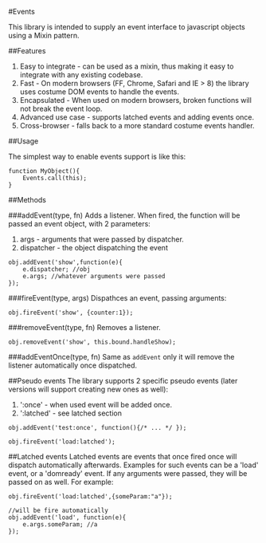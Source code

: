 #Events


This library is intended to supply an event interface to javascript objects using a Mixin pattern. 


##Features
  1. Easy to integrate - can be used as a mixin, thus making it easy to integrate with any existing codebase.
  2. Fast - On modern browsers (FF, Chrome, Safari and IE > 8) the library uses costume DOM events to handle the events.
  3. Encapsulated - When used on modern browsers, broken functions will not break the event loop.
  4. Advanced use case - supports latched events and adding events once.
  5. Cross-browser - falls back to a more standard costume events handler.

##Usage

The simplest way to enable events support is like this:

    function MyObject(){
        Events.call(this);    
    }

##Methods

###addEvent(type, fn)
Adds a listener. When fired, the function will be passed an event object, with 2 parameters:
  1. args - arguments that were passed by dispatcher.
  2. dispatcher - the object dispatching the event

    obj.addEvent('show',function(e){
        e.dispatcher; //obj
        e.args; //whatever arguments were passed
    });

###fireEvent(type, args)
Dispathces an event, passing arguments:

    obj.fireEvent('show', {counter:1});

###removeEvent(type, fn)
Removes a listener.
    
    obj.removeEvent('show', this.bound.handleShow);

###addEventOnce(type, fn)
Same as `addEvent` only it will remove the listener automatically once dispatched.

##Pseudo events
The library supports 2 specific pseudo events (later versions will support creating new ones as well):
  
  1. ':once' - when used event will be added once.
  2. ':latched' - see latched section

    obj.addEvent('test:once', function(){/* ... */ });
    
    obj.fireEvent('load:latched');

##Latched events
Latched events are events that once fired once will dispatch automatically afterwards. Examples for such events can be 
a 'load' event, or a 'domready' event. If any arguments were passed, they will be passed on as well. For example:

    obj.fireEvent('load:latched',{someParam:"a"});

    //will be fire automatically
    obj.addEvent('load', function(e){  
        e.args.someParam; //a    
    });
